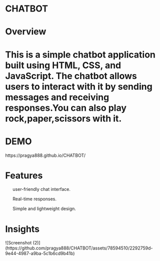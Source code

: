 # CHATBOT
<h1>Overview<h1>
This is a simple chatbot application built using HTML, CSS, and JavaScript. The chatbot allows users to interact with it by sending messages and receiving responses.You can also play rock,paper,scissors with it.

<h1>DEMO</h1>
https://pragya888.github.io/CHATBOT/

<h1>Features</h1>
<ol>user-friendly chat interface.</ol>
<ol>Real-time responses.</ol>
<ol>Simple and lightweight design.</ol>
<h1>Insights</h1>
![Screenshot (2)](https://github.com/pragya888/CHATBOT/assets/78594510/2292759d-9e44-4987-a9ba-5c1b6cd9b41b)
